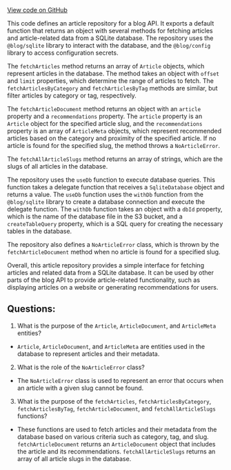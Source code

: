 [View code on GitHub](https://github.com/gaerongsalon/blog/src/article/articleRepository.ts)

This code defines an article repository for a blog API. It exports a default function that returns an object with several methods for fetching articles and article-related data from a SQLite database. The repository uses the `@blog/sqlite` library to interact with the database, and the `@blog/config` library to access configuration secrets.

The `fetchArticles` method returns an array of `Article` objects, which represent articles in the database. The method takes an object with `offset` and `limit` properties, which determine the range of articles to fetch. The `fetchArticlesByCategory` and `fetchArticlesByTag` methods are similar, but filter articles by category or tag, respectively.

The `fetchArticleDocument` method returns an object with an `article` property and a `recommendations` property. The `article` property is an `Article` object for the specified article slug, and the `recommendations` property is an array of `ArticleMeta` objects, which represent recommended articles based on the category and proximity of the specified article. If no article is found for the specified slug, the method throws a `NoArticleError`.

The `fetchAllArticleSlugs` method returns an array of strings, which are the slugs of all articles in the database.

The repository uses the `useDb` function to execute database queries. This function takes a delegate function that receives a `SqliteDatabase` object and returns a value. The `useDb` function uses the `withDb` function from the `@blog/sqlite` library to create a database connection and execute the delegate function. The `withDb` function takes an object with a `dbId` property, which is the name of the database file in the S3 bucket, and a `createTableQuery` property, which is a SQL query for creating the necessary tables in the database.

The repository also defines a `NoArticleError` class, which is thrown by the `fetchArticleDocument` method when no article is found for a specified slug.

Overall, this article repository provides a simple interface for fetching articles and related data from a SQLite database. It can be used by other parts of the blog API to provide article-related functionality, such as displaying articles on a website or generating recommendations for users.
## Questions: 
 1. What is the purpose of the `Article`, `ArticleDocument`, and `ArticleMeta` entities?
- `Article`, `ArticleDocument`, and `ArticleMeta` are entities used in the database to represent articles and their metadata.

2. What is the role of the `NoArticleError` class?
- The `NoArticleError` class is used to represent an error that occurs when an article with a given slug cannot be found.

3. What is the purpose of the `fetchArticles`, `fetchArticlesByCategory`, `fetchArticlesByTag`, `fetchArticleDocument`, and `fetchAllArticleSlugs` functions?
- These functions are used to fetch articles and their metadata from the database based on various criteria such as category, tag, and slug. `fetchArticleDocument` returns an `ArticleDocument` object that includes the article and its recommendations. `fetchAllArticleSlugs` returns an array of all article slugs in the database.